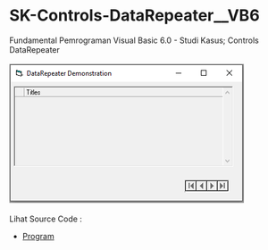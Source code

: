 # SK-Controls-DataRepeater__VB6
Fundamental Pemrograman Visual Basic 6.0 - Studi Kasus; Controls DataRepeater<br><br>
<img src="https://github.com/RizkyKhapidsyah/SK-Controls-DataRepeater__VB6/blob/main/result/001.PNG"><br><br>
Lihat Source Code : <br>
- <a href="https://github.com/RizkyKhapidsyah/SK-Controls-DataRepeater__VB6/blob/main/frmMain.frm">Program</a>

